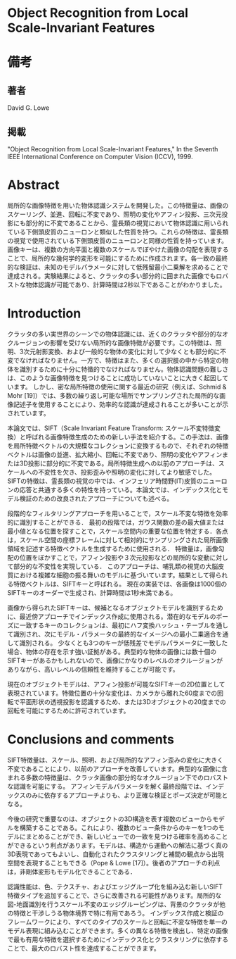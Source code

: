 # Object Recognition from Local Scale-Invariant Features

# 備考

## 著者

David G. Lowe

## 掲載

"Object Recognition from Local Scale-Invariant Features,"  In the Seventh IEEE International Conference on Computer Vision (ICCV), 1999.

# Abstract

局所的な画像特徴を用いた物体認識システムを開発した。この特徴量は、画像のスケーリング、並進、回転に不変であり、照明の変化やアフィン投影、三次元投影にも部分的に不変であることから、霊長類の視覚において物体認識に用いられている下側頭皮質のニューロンと類似した性質を持つ。これらの特徴は、霊長類の視覚で使用されている下側頭皮質のニューロンと同様の性質を持っています。画像キーは、複数の方向平面と複数のスケールでぼやけた画像の勾配を表現することで、局所的な幾何学的変形を可能にするために作成されます。各一致の最終的な検証は、未知のモデルパラメータに対して低残留最小二乗解を求めることで達成される。実験結果によると、クラッタの多い部分的に囲まれた画像でもロバストな物体認識が可能であり、計算時間は2秒以下であることがわかりました。

# Introduction

クラッタの多い実世界のシーンでの物体認識には、近くのクラッタや部分的なオクルージョンの影響を受けない局所的な画像特徴が必要です。この特徴は、照明、3次元射影変換、および一般的な物体の変化に対して少なくとも部分的に不変でなければなりません。一方で、特徴はまた、多くの選択肢の中から特定の物体を識別するために十分に特徴的でなければなりません。物体認識問題の難しさは、このような画像特徴を見つけることに成功していないことに大きく起因しています。 しかし、密な局所特徴の使用に関する最近の研究（例えば、Schmid & Mohr [19]）では、多数の繰り返し可能な場所でサンプリングされた局所的な画像記述子を使用することにより、効率的な認識が達成されることが多いことが示されています。

本論文では、SIFT（Scale Invariant Feature Transform: スケール不変特徴変換）と呼ばれる画像特徴生成のための新しい手法を紹介する。この手法は、画像を局所特徴ベクトルの大規模なコレクションに変換するもので、それぞれの特徴ベクトルは画像の並進、拡大縮小、回転に不変であり、照明の変化やアフィンまたは3D投影に部分的に不変である。局所特徴生成への以前のアプローチは、スケールへの不変性を欠き、投影歪みや照明の変化に対してより敏感でした。 SIFTの特徴は、霊長類の視覚の中では、インフェリア時間野(IT)皮質のニューロンの応答と共通する多くの特性を持っている。本論文では、インデックス化とモデル検証のための改良されたアプローチについても述べる。

段階的なフィルタリングアプローチを用いることで，スケール不変な特徴を効率的に識別することができる． 最初の段階では，ガウス関数の差の最大値または最小値となる位置を探すことで，スケール空間内の重要な位置を特定する．各点は，スケール空間の座標フレームに対して相対的にサンプリングされた局所画像領域を記述する特徴ベクトルを生成するために使用される． 特徴量は，画像勾配の位置をぼかすことで，アフィン投影や３次元投影などの局所的な変動に対して部分的な不変性を実現している． このアプローチは、哺乳類の視覚の大脳皮質における複雑な細胞の振る舞いのモデルに基づいています。結果として得られる特徴ベクトルは、SIFTキーと呼ばれる。 現在の実装では、各画像は1000個のSIFTキーのオーダーで生成され、計算時間は1秒未満である。

画像から得られたSIFTキーは、候補となるオブジェクトモデルを識別するために、最近傍アプローチでインデックス作成に使用される。潜在的なモデルのポーズに一致するキーのコレクションは、最初にハフ変換ハッシュ・テーブルを通して識別され、次にモデル・パラメータの最終的なイメージへの最小二乗適合を通して識別される。 少なくとも3つのキーが低残差でモデルパラメータに一致した場合、物体の存在を示す強い証拠がある。典型的な物体の画像には数十個のSIFTキーがあるかもしれないので、画像にかなりのレベルのオクルージョンがありながら、高いレベルの信頼性を維持することが可能です。

現在のオブジェクトモデルは、アフィン投影が可能なSIFTキーの2D位置として表現されています。特徴位置の十分な変化は、カメラから離れた60度までの回転で平面形状の透視投影を認識するため、または3Dオブジェクトの20度までの回転を可能にするために許可されています。

# Conclusions and comments
SIFT特徴量は、スケール、照明、および局所的なアフィン歪みの変化に大きく不変であることにより、以前のアプローチを改善しています。典型的な画像に含まれる多数の特徴量は、クラッタ画像の部分的なオクルージョン下でのロバストな認識を可能にする。 アフィンモデルパラメータを解く最終段階では、インデックスのみに依存するアプローチよりも、より正確な検証とポーズ決定が可能となる。

今後の研究で重要なのは、オブジェクトの3D構造を表す複数のビューからモデルを構築することである。これにより、複数のビュー条件からのキーを1つのモデルにまとめることができ、新しいビューでの一致を見つける確率を高めることができるという利点があります。モデルは、構造から運動への解法に基づく真の3D表現であってもよいし、自動化されたクラスタリングと補間の観点から出現空間を表現することもできる（Pope & Lowe [17]）。後者のアプローチの利点は，非剛体変形もモデル化できることである．

認識性能は、色、テクスチャ、およびエッジグループ化を組み込む新しいSIFT特徴タイプを追加することで、さらに改善される可能性があります。局所的な図-地面識別を行うスケール不変のエッジグルーピングは、背景のクラッタが他の特徴と干渉しうる物体境界で特に有用であろう。  インデックス作成と検証のフレームワークにより、すべてのタイプのスケールと回転に不変な特徴を単一のモデル表現に組み込むことができます。多くの異なる特徴を検出し、特定の画像で最も有用な特徴を選択するためにインデックス化とクラスタリングに依存することで、最大のロバスト性を達成することができます。